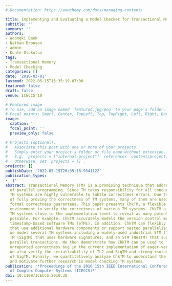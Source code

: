 ```yaml
---
# Documentation: https://wowchemy.com/docs/managing-content/

title: Implementing and Evaluating a Model Checker for Transactional Memory Systems
subtitle: ''
summary: ''
authors:
- Woongki Baek
- Nathan Bronson
- admin
- Kunle Olukotun
tags:
- Transactional Memory
- Model Checking
categories: []
date: '2010-03-01'
lastmod: 2022-05-15T13:35:19-07:00
featured: false
draft: false
venue: ICECCS'10

# Featured image
# To use, add an image named `featured.jpg/png` to your page's folder.
# Focal points: Smart, Center, TopLeft, Top, TopRight, Left, Right, BottomLeft, Bottom, BottomRight.
image:
  caption: ''
  focal_point: ''
  preview_only: false

# Projects (optional).
#   Associate this post with one or more of your projects.
#   Simply enter your project's folder or file name without extension.
#   E.g. `projects = ["internal-project"]` references `content/project/deep-learning/index.md`.
#   Otherwise, set `projects = []`.
projects: []
publishDate: '2022-05-15T20:35:18.934112Z'
publication_types:
- '1'
abstract: Transactional Memory (TM) is a promising technique that addresses the difficulty
  of parallel programming. Since TM takes responsibility for all concurrency control,
  TM systems are highly vulnerable to subtle correctness errors. Due to the difficulty
  of fully proving the correctness of TM systems, many of them are used without any
  formal correctness guarantees. This paper presents ChkTM, a flexible model checking
  environment to verify the correctness of various TM systems. ChkTM aims to model
  TM systems close to the implementation level to reveal as many potential bugs as
  possible. For example, ChkTM accurately models the version control mechanism in
  timestamp-based software TMs (STMs). In addition, ChkTM can flexibly model TM systems
  that use additional hardware components or support nested parallelism. Using ChkTM,
  we model several TM systems including a widely-used industrial STM (TL2), a hybrid
  TM (SigTM) that uses hardware signatures, and an STM (NesTM) that supports nested
  parallel transactions. We then demonstrate how ChkTM can be used to find a previously
  unreported correctness bug in the current implementation of eager-versioning TL2.
  We also verify the serializability of TL2 and SigTM and strong isolation guarantees
  of SigTM. Finally, we quantitatively analyze ChkTM to understand the practical issues
  and motivate further research in model checking TM systems.
publication: '*Proceedings of the 2010 15th IEEE International Conference on Engineering
  of Complex Computer Systems (ICECCS)*'
doi: 10.1109/ICECCS.2010.30
---
```

